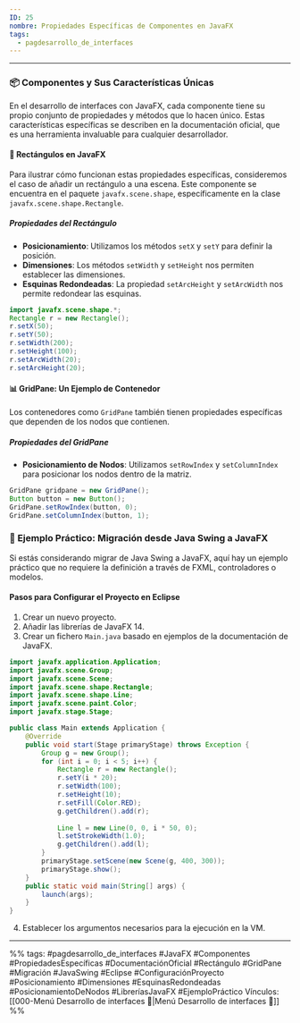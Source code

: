 ```yaml
---
ID: 25
nombre: Propiedades Específicas de Componentes en JavaFX
tags:
  - pagdesarrollo_de_interfaces
---
```

___
### 📦 Componentes y Sus Características Únicas

En el desarrollo de interfaces con JavaFX, cada componente tiene su propio conjunto de propiedades y métodos que lo hacen único. Estas características específicas se describen en la documentación oficial, que es una herramienta invaluable para cualquier desarrollador.

#### 📐 Rectángulos en JavaFX

Para ilustrar cómo funcionan estas propiedades específicas, consideremos el caso de añadir un rectángulo a una escena. Este componente se encuentra en el paquete `javafx.scene.shape`, específicamente en la clase `javafx.scene.shape.Rectangle`.

##### Propiedades del Rectángulo

- **Posicionamiento**: Utilizamos los métodos `setX` y `setY` para definir la posición.
- **Dimensiones**: Los métodos `setWidth` y `setHeight` nos permiten establecer las dimensiones.
- **Esquinas Redondeadas**: La propiedad `setArcHeight` y `setArcWidth` nos permite redondear las esquinas.

```java
import javafx.scene.shape.*;
Rectangle r = new Rectangle();
r.setX(50);
r.setY(50);
r.setWidth(200);
r.setHeight(100);
r.setArcWidth(20);
r.setArcHeight(20);
```

#### 📊 GridPane: Un Ejemplo de Contenedor

Los contenedores como `GridPane` también tienen propiedades específicas que dependen de los nodos que contienen.

##### Propiedades del GridPane

- **Posicionamiento de Nodos**: Utilizamos `setRowIndex` y `setColumnIndex` para posicionar los nodos dentro de la matriz.

```java
GridPane gridpane = new GridPane();
Button button = new Button();
GridPane.setRowIndex(button, 0);
GridPane.setColumnIndex(button, 1);
```

### 📘 Ejemplo Práctico: Migración desde Java Swing a JavaFX

Si estás considerando migrar de Java Swing a JavaFX, aquí hay un ejemplo práctico que no requiere la definición a través de FXML, controladores o modelos.

#### Pasos para Configurar el Proyecto en Eclipse

1. Crear un nuevo proyecto.
2. Añadir las librerías de JavaFX 14.
3. Crear un fichero `Main.java` basado en ejemplos de la documentación de JavaFX.

```java
import javafx.application.Application;
import javafx.scene.Group;
import javafx.scene.Scene;
import javafx.scene.shape.Rectangle;
import javafx.scene.shape.Line;
import javafx.scene.paint.Color;
import javafx.stage.Stage;

public class Main extends Application {
    @Override
    public void start(Stage primaryStage) throws Exception {
        Group g = new Group();
        for (int i = 0; i < 5; i++) {
            Rectangle r = new Rectangle();
            r.setY(i * 20);
            r.setWidth(100);
            r.setHeight(10);
            r.setFill(Color.RED);
            g.getChildren().add(r);
            
            Line l = new Line(0, 0, i * 50, 0);
            l.setStrokeWidth(1.0);
            g.getChildren().add(l);
        }
        primaryStage.setScene(new Scene(g, 400, 300));
        primaryStage.show();
    }
    public static void main(String[] args) {
        launch(args);
    }
}
```

4. Establecer los argumentos necesarios para la ejecución en la VM.

___
%%
tags: #pagdesarrollo_de_interfaces #JavaFX #Componentes #PropiedadesEspecíficas #DocumentaciónOficial #Rectángulo #GridPane #Migración #JavaSwing #Eclipse #ConfiguraciónProyecto #Posicionamiento #Dimensiones #EsquinasRedondeadas #PosicionamientoDeNodos #LibreríasJavaFX #EjemploPráctico
Vínculos: [[000-Menú Desarrollo de interfaces 📃|Menú Desarrollo de interfaces 📃]]
%%